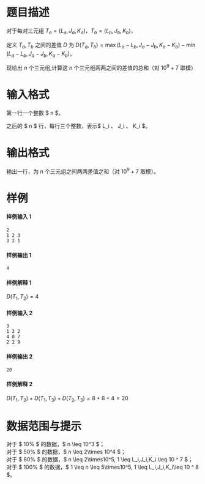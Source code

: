 
# 题目描述

对于每对三元组 $T_a=(L_a,J_a,K_a)$，$T_b=(L_b,J_b,K_b)$，

定义 $T_a,T_b$ 之间的差值 $D$ 为 $D(T_a,T_b) = \max(L_a-L_b,J_a-J_b,K_a-K_b)-\min(L_a-L_b,J_a-J_b,K_a-K_b)$。

现给出 $n$ 个三元组,计算这 $n$ 个三元组两两之间的差值的总和（对 $10^9+7$ 取模）


# 输入格式

第一行一个整数 $ n $。  

之后的 $ n $ 行，每行三个整数，表示$ L_i $、$ J_i $、$ K_i $。


# 输出格式

输出一行，为 $n$ 个三元组之间两两差值之和（对 $10^9+7$ 取模）。

# 样例

#### 样例输入 1
```plain
2 
1 2 3 
3 2 1
```
#### 样例输出 1
```plain
4
```

#### 样例解释 1
$D(T_1,T_2)=4$

#### 样例输入 2
```plain
3
1 3 2
4 0 7
2 2 9
```
#### 样例输出 2
```plain
20
```

#### 样例解释 2
$D(T_1,T_2)+D(T_1,T_3)+D(T_2,T_3)=8+8+4=20$


# 数据范围与提示

对于 $ 10\% $ 的数据，$ n \leq 10^3 $；  
对于 $ 50\% $ 的数据，$ n \leq 2\times 10^4 $；    
对于 $ 80\% $ 的数据，$ n \leq 2\times10^5, 1 \leq L_i,J_i,K_i \leq 10 ^ 7 $；    
对于 $ 100\% $ 的数据，$ 1 \leq n \leq 5\times10^5, 1 \leq L_i,J_i,K_i\leq 10 ^ 8 $。

